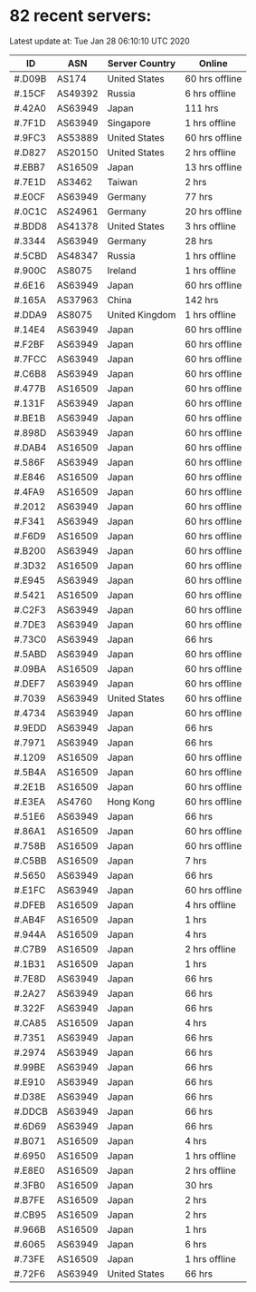 # 82 recent servers:

Latest update at: Tue Jan 28 06:10:10 UTC 2020

| ID | ASN | Server Country | Online |
| -- | --- | -------------- | ------ |
| #.D09B | AS174 | United States | 60 hrs offline |
| #.15CF | AS49392 | Russia | 6 hrs offline |
| #.42A0 | AS63949 | Japan | 111 hrs |
| #.7F1D | AS63949 | Singapore | 1 hrs offline |
| #.9FC3 | AS53889 | United States | 60 hrs offline |
| #.D827 | AS20150 | United States | 2 hrs offline |
| #.EBB7 | AS16509 | Japan | 13 hrs offline |
| #.7E1D | AS3462 | Taiwan | 2 hrs |
| #.E0CF | AS63949 | Germany | 77 hrs |
| #.0C1C | AS24961 | Germany | 20 hrs offline |
| #.BDD8 | AS41378 | United States | 3 hrs offline |
| #.3344 | AS63949 | Germany | 28 hrs |
| #.5CBD | AS48347 | Russia | 1 hrs offline |
| #.900C | AS8075 | Ireland | 1 hrs offline |
| #.6E16 | AS63949 | Japan | 60 hrs offline |
| #.165A | AS37963 | China | 142 hrs |
| #.DDA9 | AS8075 | United Kingdom | 1 hrs offline |
| #.14E4 | AS63949 | Japan | 60 hrs offline |
| #.F2BF | AS63949 | Japan | 60 hrs offline |
| #.7FCC | AS63949 | Japan | 60 hrs offline |
| #.C6B8 | AS63949 | Japan | 60 hrs offline |
| #.477B | AS16509 | Japan | 60 hrs offline |
| #.131F | AS63949 | Japan | 60 hrs offline |
| #.BE1B | AS63949 | Japan | 60 hrs offline |
| #.898D | AS63949 | Japan | 60 hrs offline |
| #.DAB4 | AS16509 | Japan | 60 hrs offline |
| #.586F | AS63949 | Japan | 60 hrs offline |
| #.E846 | AS16509 | Japan | 60 hrs offline |
| #.4FA9 | AS16509 | Japan | 60 hrs offline |
| #.2012 | AS63949 | Japan | 60 hrs offline |
| #.F341 | AS63949 | Japan | 60 hrs offline |
| #.F6D9 | AS16509 | Japan | 60 hrs offline |
| #.B200 | AS63949 | Japan | 60 hrs offline |
| #.3D32 | AS16509 | Japan | 60 hrs offline |
| #.E945 | AS63949 | Japan | 60 hrs offline |
| #.5421 | AS16509 | Japan | 60 hrs offline |
| #.C2F3 | AS63949 | Japan | 60 hrs offline |
| #.7DE3 | AS63949 | Japan | 60 hrs offline |
| #.73C0 | AS63949 | Japan | 66 hrs |
| #.5ABD | AS63949 | Japan | 60 hrs offline |
| #.09BA | AS16509 | Japan | 60 hrs offline |
| #.DEF7 | AS63949 | Japan | 60 hrs offline |
| #.7039 | AS63949 | United States | 60 hrs offline |
| #.4734 | AS63949 | Japan | 60 hrs offline |
| #.9EDD | AS63949 | Japan | 66 hrs |
| #.7971 | AS63949 | Japan | 66 hrs |
| #.1209 | AS16509 | Japan | 60 hrs offline |
| #.5B4A | AS16509 | Japan | 60 hrs offline |
| #.2E1B | AS16509 | Japan | 60 hrs offline |
| #.E3EA | AS4760 | Hong Kong | 60 hrs offline |
| #.51E6 | AS63949 | Japan | 66 hrs |
| #.86A1 | AS16509 | Japan | 60 hrs offline |
| #.758B | AS16509 | Japan | 60 hrs offline |
| #.C5BB | AS16509 | Japan | 7 hrs |
| #.5650 | AS63949 | Japan | 66 hrs |
| #.E1FC | AS63949 | Japan | 60 hrs offline |
| #.DFEB | AS16509 | Japan | 4 hrs offline |
| #.AB4F | AS16509 | Japan | 1 hrs |
| #.944A | AS16509 | Japan | 4 hrs |
| #.C7B9 | AS16509 | Japan | 2 hrs offline |
| #.1B31 | AS16509 | Japan | 1 hrs |
| #.7E8D | AS63949 | Japan | 66 hrs |
| #.2A27 | AS63949 | Japan | 66 hrs |
| #.322F | AS63949 | Japan | 66 hrs |
| #.CA85 | AS16509 | Japan | 4 hrs |
| #.7351 | AS63949 | Japan | 66 hrs |
| #.2974 | AS63949 | Japan | 66 hrs |
| #.99BE | AS63949 | Japan | 66 hrs |
| #.E910 | AS63949 | Japan | 66 hrs |
| #.D38E | AS63949 | Japan | 66 hrs |
| #.DDCB | AS63949 | Japan | 66 hrs |
| #.6D69 | AS63949 | Japan | 66 hrs |
| #.B071 | AS16509 | Japan | 4 hrs |
| #.6950 | AS16509 | Japan | 1 hrs offline |
| #.E8E0 | AS16509 | Japan | 2 hrs offline |
| #.3FB0 | AS16509 | Japan | 30 hrs |
| #.B7FE | AS16509 | Japan | 2 hrs |
| #.CB95 | AS16509 | Japan | 2 hrs |
| #.966B | AS16509 | Japan | 1 hrs |
| #.6065 | AS63949 | Japan | 6 hrs |
| #.73FE | AS16509 | Japan | 1 hrs offline |
| #.72F6 | AS63949 | United States | 66 hrs |

